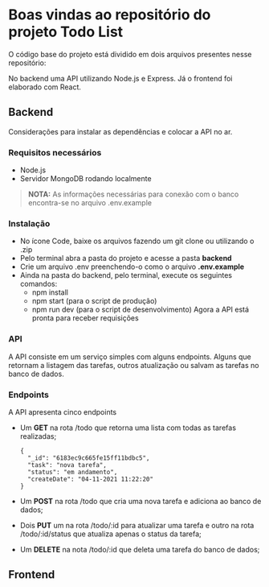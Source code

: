 # Boas vindas ao repositório do projeto Todo List

O código base do projeto está dividido em dois arquivos presentes nesse repositório:

No backend uma API utilizando Node.js e Express. Já o frontend foi elaborado com React.

## Backend

Considerações para instalar as dependências e colocar a API no ar.

### Requisitos necessários
* Node.js
* Servidor MongoDB rodando localmente 
> **NOTA:** As informações necessárias para conexão com o banco encontra-se no arquivo .env.example
### Instalação
* No ícone Code, baixe os arquivos fazendo um git clone ou utilizando o .zip
* Pelo terminal abra a pasta do projeto e acesse a pasta **backend**
* Crie um arquivo .env preenchendo-o como o arquivo **.env.example**
* Ainda na pasta do backend, pelo terminal, execute os seguintes comandos:
  * npm install
  * npm start (para o script de produção)
  * npm run dev (para o script de desenvolvimento)
Agora a API está pronta para receber requisições

### API
A API consiste em um serviço simples com alguns endpoints. 
Alguns que retornam a listagem das tarefas, outros atualização ou salvam as tarefas no banco de dados.

### Endpoints
A API apresenta cinco endpoints
* Um **GET** na rota /todo que retorna uma lista com todas as tarefas realizadas;

  ~~~
  {
    "_id": "6183ec9c665fe15ff11bdbc5",
    "task": "nova tarefa",
    "status": "em andamento",
    "createDate": "04-11-2021 11:22:20"
  }
  ~~~
 
* Um **POST** na rota /todo que cria uma nova tarefa e adiciona ao banco de dados;
* Dois **PUT** um na rota /todo/:id para atualizar uma tarefa e outro na rota /todo/:id/status que atualiza apenas o status da tarefa;
* Um **DELETE** na nota /todo/:id que deleta uma tarefa do banco de dados;

## Frontend

